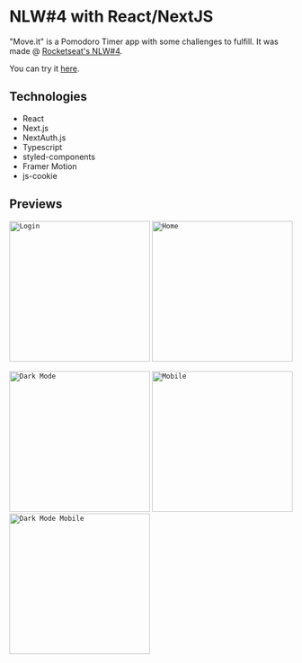 # NLW#4 with React/NextJS
"Move.it" is a Pomodoro Timer app with some challenges to fulfill.
It was made @ [Rocketseat's NLW#4](https://rocketseat.com.br).

You can try it [here](https://moveit-next-tau.vercel.app).

## Technologies
- React
- Next.js
- NextAuth.js
- Typescript
- styled-components
- Framer Motion
- js-cookie

## Previews

<code><img height="250" src="https://user-images.githubusercontent.com/12618419/113068081-f0bbed80-9193-11eb-9772-8c998b4b77da.png" alt="Login"/></code>
<code><img height="250" src="https://user-images.githubusercontent.com/12618419/113068657-1ac1df80-9195-11eb-98b6-33ea6f0132e6.png" alt="Home"/></code>


<code><img height="250" src="https://user-images.githubusercontent.com/12618419/113068693-32996380-9195-11eb-89fc-0f24b0e0cd70.png" alt="Dark Mode"/></code>
<code><img height="250" src="https://user-images.githubusercontent.com/12618419/113068752-50ff5f00-9195-11eb-9a52-b5a19ff6757a.png" alt="Mobile"/></code>
<code><img height="250" src="https://user-images.githubusercontent.com/12618419/113068984-cb2fe380-9195-11eb-86e8-29ed6c644786.png" alt="Dark Mode Mobile"/></code>
